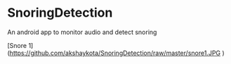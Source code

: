 # SnoringDetection
An android app to monitor audio and detect snoring

[Snore 1] (https://github.com/akshaykota/SnoringDetection/raw/master/snore1.JPG )
